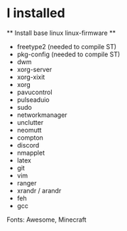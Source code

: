 # I installed 
** Install base linux linux-firmware **
- freetype2 (needed to compile ST)
- pkg-config (needed to compile ST)
- dwm
- xorg-server
- xorg-xixit
- xorg
- pavucontrol
- pulseaduio
- sudo
- networkmanager
- unclutter
- neomutt
- compton
- discord
- nmapplet
- latex
- git
- vim
- ranger
- xrandr / arandr
- feh
- gcc

Fonts: 
Awesome, Minecraft



